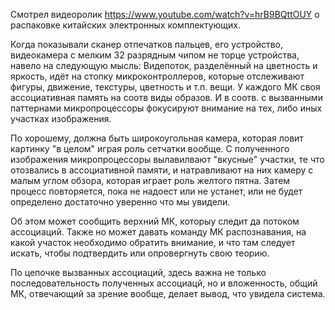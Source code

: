 Смотрел видеоролик https://www.youtube.com/watch?v=hrB9BQttOUY о распаковке китайских электронных комплектующих.

 Когда показывали сканер отпечатков пальцев, его устройство, видеокамера с мелким 32 разрядным чипом не торце устройства, навело на следующую мысль:
 Видепоток, разделённый на цветность и яркость, идёт на стопку микроконтроллеров, которые отслеживают фигуры, движение, текстуры, цветность и т.п. вещи.
 У каждого МК своя ассоциативная память на соотв виды образов. И в соотв. с вызванными паттернами микропроцессоры фокусируют внимание на тех, либо иных участках изображения. 

 По хорошему, должна быть широкоугольная камера, которая ловит картинку "в целом" играя роль сетчатки вообще.
 С полученного изображения микропроцессоры вылавилвают "вкусные" участки, те что отозвались в ассоциативной памяти, и натравливают на них камеру с малым углом обзора, которая играет роль желтого пятна. Затем процесс повторяется, пока не надоест или не устанет, или не будет определено достаточно уверенно что мы увидели.

 Об этом может сообщить верхний МК, которыу следит да потоком ассоциаций. Также но может давать команду МК распознавания, на какой участок необходимо обратить внимание, и что там следует искать, чтобы подтвердить или опровергнуть свою теорию. 

 По цепочке вызванных ассоциаций, здесь важна не только последовательность полученных ассоциацй, но и вложенность, общий МК, отвечающий за зрение вообще, делает вывод, что увидела система. 